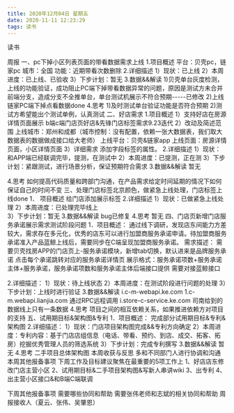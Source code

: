 ```yaml
---
title: 2020年12月04日 星期五
date: 2020-11-11 12:23:29
tags: 读书
---	
```

读书
 
周报
一、pc下掉小区列表页面的带看数据需求上线
  1.项目概述
	平台：贝壳pc，链家pc
	城市：全国
	功能：近期带看次数删除
  2.详细描述
	1）现状：已上线
	2）本周进度：已上线、已验收
	3）下步计划：暂无
  3.数据&&解读
	1)贝壳单台灰度检测，上线的功能验证，成功阻止PC端下掉带看数据异常的问题，原因是测试方未合并前端分支，造成分支不全推单台，单台测试机展示不符合预期-----已修改 
	2)上线链家PC端下掉点看数据done
  4.思考
	1)及时测试单台验证功能是否符合预期
	2)测试方希望能出个测试单例，认真测试
二、好店需求
  1.项目概述
	1）支持好店在房源详情页面展示
		b端c端门店页好店&先锋门店标签需求9.23迭代
	2）改动及简述范围
		上线城市：郑州和成都（城市控制：没有配置，依赖一张大数据表，我们取大数据表的数据做成接口给大老师）
		上线平台：贝壳&链家app
		上线页面：房源详情页面，小区详情页面
	3）详细需求
		添加字段标签的属性。
  2.详细描述
	1）现状：和APP端已经联调完毕，提测，在测试中
	2）本周进度：已提测，正在测
	3）下步计划：紧跟测试，进行场景分析，保证预期符合需求
  3.数据&&解读
	暂无
	
  4.思考
	如何提高代码质量和跨部门沟通，在产品需求给定时间延期的情况下如何保证自己的时间不变
三、处理门店标签北京颜色，做紧急上线处理，门店标签上线done
	1．	项目概述
		给门店添加展示标签
	2.详细描述
		1）现状：已做紧急上线处理
		2）本周进度：已处理完毕线上		
		3）下步计划：暂无
	3.数据&&解读
		bug已修复
	4.思考
		暂无
四、门店页新增门店服务承诺展示需求测试阶段问题
  1．项目概述：
	 	通过线下调研，发现店东间能力方差较大，需求存在多元化，优秀的店东可以进行加盟商服务承诺申请。待加盟商服务承诺准入产品蓝鲸上线后，需要同步在C端呈现加盟商服务承诺。
	需求描述：
		需要贝壳找房APP的门店页上-服务承诺模块，新增tab切换，默认进来是品牌服务承诺
		点击每个承诺跳转对应的服务承诺详情页
		展示格式：服务承诺项数+服务承诺主体+服务承诺，服务承诺项数和服务承诺主体后端接口提供	
		需要对接蓝鲸接口

  2.详细描述：
		1）现状：待上线状态
		2）本周进度：在测试阶段进行问题的处理
		3）下步计划：上线时进行验证
  3.数据&&解读
		i.c-m-webapi.ke.com
		1.c-m.webapi.lianjia.com
		通过RPC远程调用
		i.store-c-service.ke.com
		司南给到的数据线上只有一条数据
  4.思考
	 项目之间的相互依赖关系，如果推进依赖方对项目的支持
五、试用期目标&架构图&专利
	1．项目概述：
		完成部分试用期目标&专利&架构图
	2.详细描述：
		1）现状：门店项目架构图完成&&专利方向确定
		2）本周进度：专利内容：基于门店店组信息（电话、带看、预约、到店、成交、拓客、拓房）挖掘优秀管理人员的筛选系统
		3）下步计划：完成专利撰写
	3.数据&&解读
		暂无
	4.思考
	 二手项目总体架构图
本周收获与反思
	多和不同部门人进行协调和沟通
本周其他报备事项
下周工作及目标建议聚焦在最重要的5项工作上
1、好店店东修改门店主营小区
2、试用期目标&二手项目架构图&写新人串讲wiki
3、出专利
4、出主营小区接口&和B端C端联调

下周其他报备事项
需要哪些协同和帮助
需要张伟老师和志斌的相关协同和帮助
周报接收人（夏云、张伟、吴肇恩）
